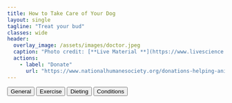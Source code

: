 ```yaml
---
title: How to Take Care of Your Dog
layout: single
tagline: "Treat your bud"
classes: wide
header:
  overlay_image: /assets/images/doctor.jpeg
  caption: "Photo credit: [**Live Material **](https://www.livescience.com/facts-about-dogs)"
  actions:
    - label: "Donate"
      url: "https://www.nationalhumanesociety.org/donations-helping-animals?gclid=Cj0KCQiA_bieBhDSARIsADU4zLevTGhcYmgdFMD1zp4eVCv6sy3HWt4q7cQZ24-GJ_OaOdyE9ubzYSwaAqajEALw_wcB"
---
```


<div class="tab">
    <button class="tablinks" onclick="openCity(event, 'Instructions')">General</button>
    <button class="tablinks" onclick="openCity(event, 'Back/Biceps')">Exercise</button>
    <button class="tablinks" onclick="openCity(event, 'Chest/Triceps')">Dieting</button>
    <button class="tablinks" onclick="openCity(event, 'Shoulders/Abs')">Conditions</button>
</div>